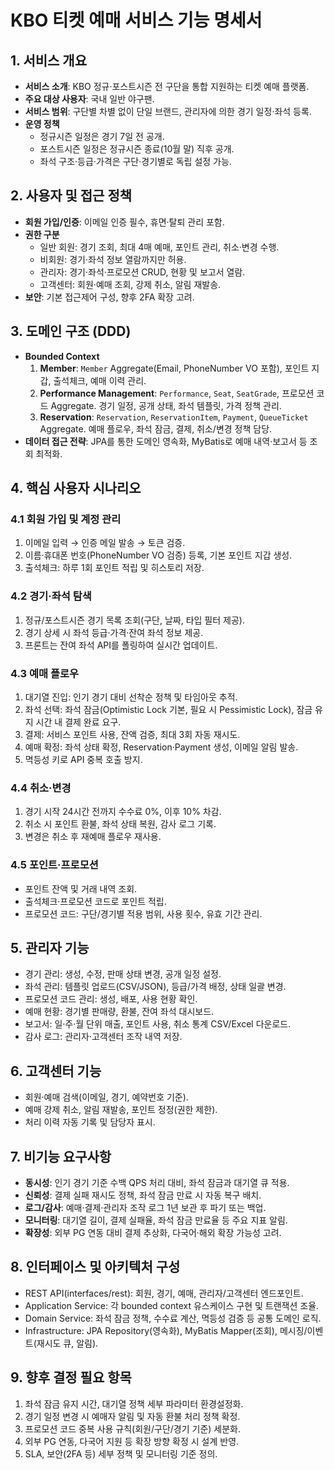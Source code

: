 # KBO 티켓 예매 서비스 기능 명세서

## 1. 서비스 개요
- **서비스 소개**: KBO 정규·포스트시즌 전 구단을 통합 지원하는 티켓 예매 플랫폼.
- **주요 대상 사용자**: 국내 일반 야구팬.
- **서비스 범위**: 구단별 차별 없이 단일 브랜드, 관리자에 의한 경기 일정·좌석 등록.
- **운영 정책**
  - 정규시즌 일정은 경기 7일 전 공개.
  - 포스트시즌 일정은 정규시즌 종료(10월 말) 직후 공개.
  - 좌석 구조·등급·가격은 구단·경기별로 독립 설정 가능.

## 2. 사용자 및 접근 정책
- **회원 가입/인증**: 이메일 인증 필수, 휴면·탈퇴 관리 포함.
- **권한 구분**
  - 일반 회원: 경기 조회, 최대 4매 예매, 포인트 관리, 취소·변경 수행.
  - 비회원: 경기·좌석 정보 열람까지만 허용.
  - 관리자: 경기·좌석·프로모션 CRUD, 현황 및 보고서 열람.
  - 고객센터: 회원·예매 조회, 강제 취소, 알림 재발송.
- **보안**: 기본 접근제어 구성, 향후 2FA 확장 고려.

## 3. 도메인 구조 (DDD)
- **Bounded Context**
  1. **Member**: `Member` Aggregate(Email, PhoneNumber VO 포함), 포인트 지갑, 출석체크, 예매 이력 관리.
  2. **Performance Management**: `Performance`, `Seat`, `SeatGrade`, 프로모션 코드 Aggregate. 경기 일정, 공개 상태, 좌석 템플릿, 가격 정책 관리.
  3. **Reservation**: `Reservation`, `ReservationItem`, `Payment`, `QueueTicket` Aggregate. 예매 플로우, 좌석 잠금, 결제, 취소/변경 정책 담당.
- **데이터 접근 전략**: JPA를 통한 도메인 영속화, MyBatis로 예매 내역·보고서 등 조회 최적화.

## 4. 핵심 사용자 시나리오
### 4.1 회원 가입 및 계정 관리
1. 이메일 입력 → 인증 메일 발송 → 토큰 검증.
2. 이름·휴대폰 번호(PhoneNumber VO 검증) 등록, 기본 포인트 지갑 생성.
3. 출석체크: 하루 1회 포인트 적립 및 히스토리 저장.

### 4.2 경기·좌석 탐색
1. 정규/포스트시즌 경기 목록 조회(구단, 날짜, 타입 필터 제공).
2. 경기 상세 시 좌석 등급·가격·잔여 좌석 정보 제공.
3. 프론트는 잔여 좌석 API를 폴링하여 실시간 업데이트.

### 4.3 예매 플로우
1. 대기열 진입: 인기 경기 대비 선착순 정책 및 타임아웃 추적.
2. 좌석 선택: 좌석 잠금(Optimistic Lock 기본, 필요 시 Pessimistic Lock), 잠금 유지 시간 내 결제 완료 요구.
3. 결제: 서비스 포인트 사용, 잔액 검증, 최대 3회 자동 재시도.
4. 예매 확정: 좌석 상태 확정, Reservation·Payment 생성, 이메일 알림 발송.
5. 멱등성 키로 API 중복 호출 방지.

### 4.4 취소·변경
1. 경기 시작 24시간 전까지 수수료 0%, 이후 10% 차감.
2. 취소 시 포인트 환불, 좌석 상태 복원, 감사 로그 기록.
3. 변경은 취소 후 재예매 플로우 재사용.

### 4.5 포인트·프로모션
- 포인트 잔액 및 거래 내역 조회.
- 출석체크·프로모션 코드로 포인트 적립.
- 프로모션 코드: 구단/경기별 적용 범위, 사용 횟수, 유효 기간 관리.

## 5. 관리자 기능
- 경기 관리: 생성, 수정, 판매 상태 변경, 공개 일정 설정.
- 좌석 관리: 템플릿 업로드(CSV/JSON), 등급/가격 배정, 상태 일괄 변경.
- 프로모션 코드 관리: 생성, 배포, 사용 현황 확인.
- 예매 현황: 경기별 판매량, 환불, 잔여 좌석 대시보드.
- 보고서: 일·주·월 단위 매출, 포인트 사용, 취소 통계 CSV/Excel 다운로드.
- 감사 로그: 관리자·고객센터 조작 내역 저장.

## 6. 고객센터 기능
- 회원·예매 검색(이메일, 경기, 예약번호 기준).
- 예매 강제 취소, 알림 재발송, 포인트 정정(권한 제한).
- 처리 이력 자동 기록 및 담당자 표시.

## 7. 비기능 요구사항
- **동시성**: 인기 경기 기준 수백 QPS 처리 대비, 좌석 잠금과 대기열 큐 적용.
- **신뢰성**: 결제 실패 재시도 정책, 좌석 잠금 만료 시 자동 복구 배치.
- **로그/감사**: 예매·결제·관리자 조작 로그 1년 보관 후 파기 또는 백업.
- **모니터링**: 대기열 길이, 결제 실패율, 좌석 잠금 만료율 등 주요 지표 알림.
- **확장성**: 외부 PG 연동 대비 결제 추상화, 다국어·해외 확장 가능성 고려.

## 8. 인터페이스 및 아키텍처 구성
- REST API(interfaces/rest): 회원, 경기, 예매, 관리자/고객센터 엔드포인트.
- Application Service: 각 bounded context 유스케이스 구현 및 트랜잭션 조율.
- Domain Service: 좌석 잠금 정책, 수수료 계산, 멱등성 검증 등 공통 도메인 로직.
- Infrastructure: JPA Repository(영속화), MyBatis Mapper(조회), 메시징/이벤트(재시도 큐, 알림).

## 9. 향후 결정 필요 항목
1. 좌석 잠금 유지 시간, 대기열 정책 세부 파라미터 환경설정화.
2. 경기 일정 변경 시 예매자 알림 및 자동 환불 처리 정책 확정.
3. 프로모션 코드 중복 사용 규칙(회원/구단/경기 기준) 세분화.
4. 외부 PG 연동, 다국어 지원 등 확장 방향 확정 시 설계 반영.
5. SLA, 보안(2FA 등) 세부 정책 및 모니터링 기준 정의.
